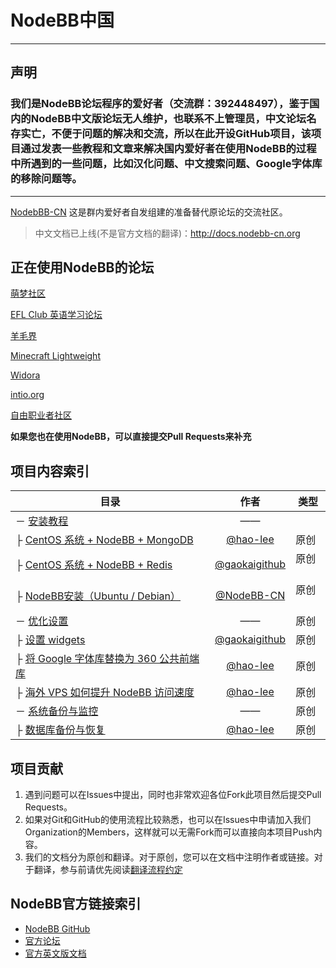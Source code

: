# NodeBB中国

---

## 声明

### 我们是NodeBB论坛程序的爱好者（交流群：392448497），鉴于国内的NodeBB中文版论坛无人维护，也联系不上管理员，中文论坛名存实亡，不便于问题的解决和交流，所以在此开设GitHub项目，该项目通过发表一些教程和文章来解决国内爱好者在使用NodeBB的过程中所遇到的一些问题，比如汉化问题、中文搜索问题、Google字体库的移除问题等。
  
-----
  
[NodebBB-CN](https://www.nodebb-cn.org/ "NodeBB中文社区") 这是群内爱好者自发组建的准备替代原论坛的交流社区。

> 中文文档已上线(不是官方文档的翻译)：http://docs.nodebb-cn.org 
## 正在使用NodeBB的论坛

[萌梦社区](http://qtdream.com/ "萌梦社区")

[EFL Club 英语学习论坛](http://forum.eflclub.me/ "EFL Club")

[羊毛界](http://yangmaojie.com "羊毛界")

[Minecraft Lightweight](http://mc.soaryun.com/ "Minecraft Lightweight")

[Widora](http://sns.widora.io "Widora")

[intio.org](http://intio.org/ "intio.org")

[自由职业者社区](https://v2mm.tech/categories/ "v2mm")

**如果您也在使用NodeBB，可以直接提交Pull Requests来补充**

## 项目内容索引

| 目录                                       |                    作者                    | 类型   |
| ---------------------------------------- | :--------------------------------------: | ---- |
| － [安装教程](安装教程/)                          |                    ——                    |      |
| ├ [CentOS 系统 + NodeBB + MongoDB](安装教程/CentOS+NodeBB+MongoDB.md) |  [@hao-lee](https://github.com/hao-lee)  | 原创   |
| ├ [CentOS 系统 + NodeBB + Redis](安装教程/CentOS+NodeBB+Redis.md) | [@gaokaigithub](https://github.com/gaokaigithub) | 原创   |
| ├ [NodeBB安装（Ubuntu / Debian）](安装教程/Ubuntu-Debian-NodeBB-MongoDB-Redis.md) | [@NodeBB-CN](https://www.nodebb-cn.org) | 原创   |
| － [优化设置](优化设置/)                          |                    ——                    | 原创   |
| ├ [设置 widgets](优化设置/设置widgets.md)        | [@gaokaigithub](https://github.com/gaokaigithub) | 原创   |
| ├ [将 Google 字体库替换为 360 公共前端库](优化设置/将Google字体库替换为360公共前端库.md) |  [@hao-lee](https://github.com/hao-lee)  | 原创   |
| ├ [海外 VPS 如何提升 NodeBB 访问速度](优化设置/海外VPS如何提升NodeBB访问速度.md) |  [@hao-lee](https://github.com/hao-lee)  | 原创   |
| － [系统备份与监控](系统备份与监控/)                    |                    ——                    | 原创   |
| ├ [数据库备份与恢复](系统备份与监控/数据库备份与恢复.md)        |  [@hao-lee](https://github.com/hao-lee)  | 原创   |


## 项目贡献

1. 遇到问题可以在Issues中提出，同时也非常欢迎各位Fork此项目然后提交Pull Requests。
2. 如果对Git和GitHub的使用流程比较熟悉，也可以在Issues中申请加入我们Organization的Members，这样就可以无需Fork而可以直接向本项目Push内容。
3. 我们的文档分为原创和翻译。对于原创，您可以在文档中注明作者或链接。对于翻译，参与前请优先阅读[翻译流程约定](官方教程翻译/翻译流程约定.md)

## NodeBB官方链接索引

* [NodeBB GitHub](https://github.com/NodeBB/NodeBB)
* [官方论坛](https://community.nodebb.org/)
* [官方英文版文档](https://docs.nodebb.org/en/latest/)
